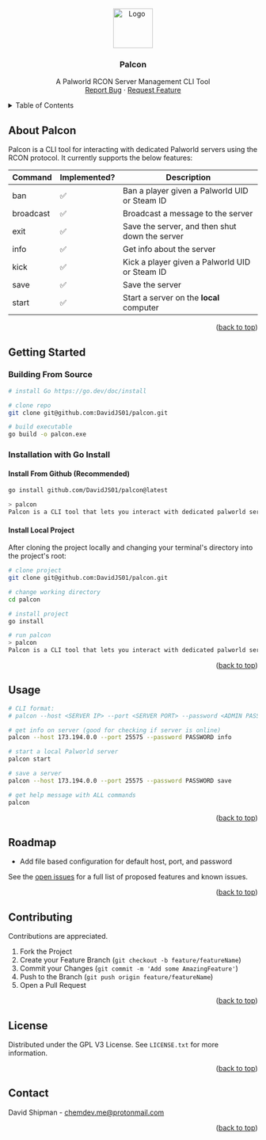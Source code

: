 <a name="readme-top"></a>

<!-- PROJECT LOGO -->
<br />
<div align="center">
  <a href="https://github.com/othneildrew/Best-README-Template">
    <img src="https://cdn2.steamgriddb.com/icon/9ce60c64ac4510df68537de96631261f.ico" alt="Logo" width="80" height="80">
  </a>

  <h3 align="center">Palcon</h3>

  <p align="center">
    A Palworld RCON Server Management CLI Tool
    <br />
    <a href="https://github.com/DavidJS01/Palworld/issues">Report Bug</a>
    ·
    <a href="https://github.com/DavidJS01/Palworld/issues">Request Feature</a>
  </p>
</div>



<!-- TABLE OF CONTENTS -->
<details>
  <summary>Table of Contents</summary>
  <ol>
    <li>
      <a href="#about-palcon">About Palcon</a>
    </li>
    <li>
      <a href="#getting-started">Getting Started</a>
      <ul>
        <li><a href="#prerequisites">Prerequisites</a></li>
        <li><a href="#installation">Installation</a></li>
      </ul>
    </li>
    <li><a href="#usage">Usage</a></li>
    <li><a href="#roadmap">Roadmap</a></li>
    <li><a href="#contributing">Contributing</a></li>
    <li><a href="#license">License</a></li>
    <li><a href="#contact">Contact</a></li>
    <li><a href="#acknowledgments">Acknowledgments</a></li>
  </ol>
</details>



<!-- ABOUT THE PROJECT -->
## About Palcon
Palcon is a CLI tool for interacting with dedicated Palworld servers using the RCON protocol. It currently supports the below features:

| Command   | Implemented? | Description                                    |
|-----------|--------------|------------------------------------------------|
| ban       |       ✅      | Ban a player given a Palworld UID or Steam ID  |
| broadcast |       ✅      | Broadcast a message to the server              |
| exit      |       ✅      | Save the server, and then shut down the server |
| info      |       ✅      | Get info about the server                      |
| kick      |       ✅      | Kick a player given a Palworld UID or Steam ID |
| save      |       ✅      | Save the server                                |
| start     |       ✅      | Start a server on the **local** computer         |


<p align="right">(<a href="#readme-top">back to top</a>)</p>


<!-- GETTING STARTED -->
## Getting Started

### Building From Source
```sh
# install Go https://go.dev/doc/install

# clone repo
git clone git@github.com:DavidJS01/palcon.git

# build executable
go build -o palcon.exe
```


### Installation with Go Install

#### Install From Github (Recommended)
```sh
go install github.com/DavidJS01/palcon@latest

> palcon
Palcon is a CLI tool that lets you interact with dedicated palworld servers.
```

#### Install Local Project
After cloning the project locally and changing your terminal's directory into the project's root:
```sh
# clone project
git clone git@github.com:DavidJS01/palcon.git

# change working directory
cd palcon

# install project
go install

# run palcon
> palcon
Palcon is a CLI tool that lets you interact with dedicated palworld servers.
```

<p align="right">(<a href="#readme-top">back to top</a>)</p>



<!-- USAGE EXAMPLES -->
## Usage
```sh
# CLI format:
# palcon --host <SERVER IP> --port <SERVER PORT> --password <ADMIN PASSWORD> COMMAND

# get info on server (good for checking if server is online)
palcon --host 173.194.0.0 --port 25575 --password PASSWORD info

# start a local Palworld server
palcon start

# save a server
palcon --host 173.194.0.0 --port 25575 --password PASSWORD save

# get help message with ALL commands
palcon
```

<p align="right">(<a href="#readme-top">back to top</a>)</p>



<!-- ROADMAP -->
## Roadmap

- Add file based configuration for default host, port, and password

See the [open issues](https://github.com/DavidJS01/palcon/issues) for a full list of proposed features and known issues.

<p align="right">(<a href="#readme-top">back to top</a>)</p>

<!-- CONTRIBUTING -->
## Contributing
Contributions are appreciated.

1. Fork the Project
2. Create your Feature Branch (`git checkout -b feature/featureName`)
3. Commit your Changes (`git commit -m 'Add some AmazingFeature'`)
4. Push to the Branch (`git push origin feature/featureName`)
5. Open a Pull Request

<p align="right">(<a href="#readme-top">back to top</a>)</p>

<!-- LICENSE -->
## License

Distributed under the GPL V3 License. See `LICENSE.txt` for more information.

<p align="right">(<a href="#readme-top">back to top</a>)</p>

<!-- CONTACT -->
## Contact

David Shipman - chemdev.me@protonmail.com

<p align="right">(<a href="#readme-top">back to top</a>)</p>